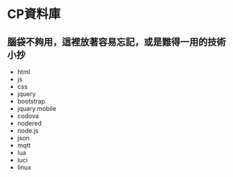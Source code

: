# CP資料庫

## 腦袋不夠用，這裡放著容易忘記，或是難得一用的技術小抄

* html
* js
* css
* jquery
* bootstrap
* jquary.mobile
* codova
* nodered
* node.js
* json
* mqtt
* lua
* luci
* linux

##